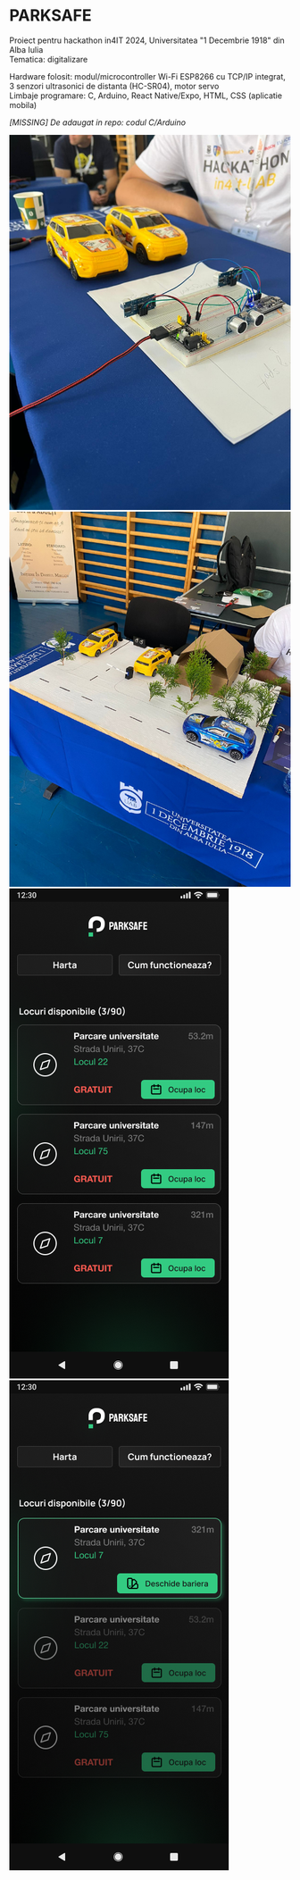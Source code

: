 # PARKSAFE

Proiect pentru hackathon in4IT 2024, Universitatea "1 Decembrie 1918" din Alba Iulia  
Tematica: digitalizare

Hardware folosit: modul/microcontroller Wi-Fi ESP8266 cu TCP/IP integrat, 3 senzori ultrasonici de distanta (HC-SR04), motor servo  
Limbaje programare: C, Arduino, React Native/Expo, HTML, CSS (aplicatie mobila)

_[MISSING] De adaugat in repo: codul C/Arduino_

![img1](./presentation/img1.jpg)
![img2](./presentation/img2.jpg)
![app1](./presentation/main.png)
![app2](./presentation/reserved.png)
